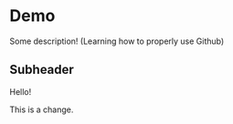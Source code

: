 # Demo

Some description! (Learning how to properly use Github)


## Subheader
Hello!

This is a change.